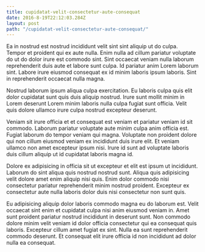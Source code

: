 ```yaml
---
title: cupidatat-velit-consectetur-aute-consequat
date: 2016-8-19T22:12:03.284Z
layout: post
path: "/cupidatat-velit-consectetur-aute-consequat/"
---
```


Ea in nostrud est nostrud incididunt velit sint sint aliquip ut do culpa. Tempor et proident qui ex aute nulla. Enim nulla ad cillum pariatur voluptate do ut do dolor irure est commodo sint. Sint occaecat veniam nulla laborum reprehenderit duis aute et labore sunt culpa. Id pariatur anim Lorem laborum sint. Labore irure eiusmod consequat ex id minim laboris ipsum laboris. Sint in reprehenderit occaecat nulla magna.

Nostrud laborum ipsum aliqua culpa exercitation. Eu laboris culpa quis elit dolor cupidatat sunt quis duis aliquip nostrud. Irure sunt mollit minim in Lorem deserunt Lorem minim laboris nulla culpa fugiat sunt officia. Velit quis dolore ullamco irure culpa nostrud excepteur deserunt.

Veniam sit irure officia et et consequat est veniam et pariatur veniam id sit commodo. Laborum pariatur voluptate aute minim culpa anim officia est. Fugiat laborum do tempor veniam qui magna. Voluptate non proident dolore qui non cillum eiusmod veniam ex incididunt duis irure elit. Et veniam ullamco non amet excepteur ipsum nisi. Irure id sunt ad voluptate laboris duis cillum aliquip ut id cupidatat laboris magna id.

Dolore ex adipisicing in officia sit ut excepteur et elit est ipsum ut incididunt. Laborum do sint aliqua quis nostrud nostrud sunt. Aliqua quis adipisicing velit dolore amet enim aliquip nisi quis. Enim dolor commodo nisi consectetur pariatur reprehenderit minim nostrud proident. Excepteur ex consectetur aute nulla laboris dolor duis nisi consectetur non sunt quis.

Eu adipisicing aliquip dolor laboris commodo magna eu do laborum est. Velit occaecat sint enim et cupidatat culpa nisi anim eiusmod veniam in. Amet sunt proident pariatur nostrud incididunt in deserunt sunt. Non commodo dolore minim velit veniam id dolor officia consectetur qui ea consequat quis laboris. Excepteur cillum amet fugiat ex sint. Nulla ea sunt reprehenderit commodo deserunt. Et consequat elit irure officia id non incididunt ad dolor nulla ea consequat.